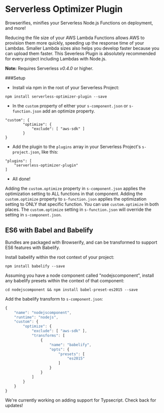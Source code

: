 Serverless Optimizer Plugin
=============================

Browserifies, minifies your Serverless Node.js Functions on deployment, and more!

Reducing the file size of your AWS Lambda Functions allows AWS to provision them more quickly, speeding up the response time of your Lambdas.  Smaller Lambda sizes also helps you develop faster because you can upload them faster.  This Severless Plugin is absolutely recommended for every project including Lambdas with Node.js.

**Note:** Requires Serverless *v0.4.0* or higher.

###Setup

* Install via npm in the root of your Serverless Project:
```
npm install serverless-optimizer-plugin --save
```

* In the `custom` property of either your `s-component.json` or `s-function.json` add an optimize property.

```
"custom": {
        "optimize": {
            "exclude": [ "aws-sdk" ]
      	}
}
```

* Add the plugin to the `plugins` array in your Serverless Project's `s-project.json`, like this:

```
"plugins": [
    "serverless-optimizer-plugin"
]
```

* All done!

Adding the `custom.optimize` property in `s-component.json` applies the optimization setting to ALL functions in that component.  Adding the `custom.optimize` property to `s-function.json` applies the optimization setting to ONLY that specific function.  You can use `custom.optimize` in both places.  The `custom.optimize` setting in `s-function.json` will override the setting in `s-component.json`.


## ES6 with Babel and Babelify

Bundles are packaged with Browserify, and can be transformed to support ES6 features with Babelify.


Install babelify within the root context of your project:

    npm install babelify --save


Assuming you have a node component called "nodejscomponent", install any babelify presets within the context of that component:


    cd nodejscomponent && npm install babel-preset-es2015 --save


Add the babelify transform to `s-component.json`:

```javascript
{
    "name": "nodejscomponent",
    "runtime": "nodejs",
    "custom": {
        "optimize": {
            "exclude": [ "aws-sdk" ],
            "transforms": [
                {
                    "name": "babelify",
                    "opts": {
                        "presets": [
                            "es2015"
                        ]
                    }
                }
            ]
        }
    }
}

```

We're currently working on adding support for Typsecript.  Check back for updates!
